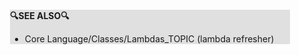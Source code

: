 <div style="margin:2em; background-color: #e0e0e0;">

<strong>🔍SEE ALSO🔍</strong>

 * Core Language/Classes/Lambdas_TOPIC (lambda refresher)

</div>

